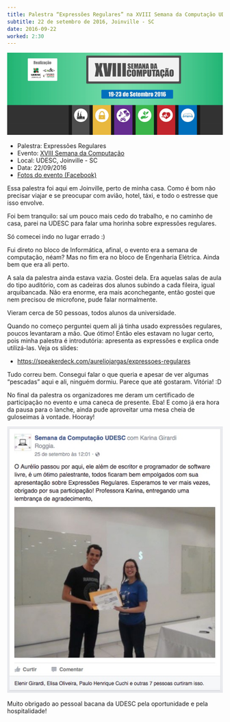 ```yaml
---
title: Palestra “Expressões Regulares” na XVIII Semana da Computação UDESC
subtitle: 22 de setembro de 2016, Joinville - SC
date: 2016-09-22
worked: 2:30
---
```


![](/curso/udesc/banner.png)

* Palestra: Expressões Regulares
* Evento: [XVIII Semana da Computação](http://www.semanadacomputacao.joinville.udesc.br)
* Local: UDESC, Joinville - SC
* Data: 22/09/2016
* [Fotos do evento (Facebook)](http://www.semanadacomputacao.joinville.udesc.br)

Essa palestra foi aqui em Joinville, perto de minha casa. Como é bom não precisar viajar e se preocupar com avião, hotel, táxi, e todo o estresse que isso envolve.

Foi bem tranquilo: saí um pouco mais cedo do trabalho, e no caminho de casa, parei na UDESC para falar uma horinha sobre expressões regulares.

Só comecei indo no lugar errado :)

Fui direto no bloco de Informática, afinal, o evento era a semana de computação, néam? Mas no fim era no bloco de Engenharia Elétrica. Ainda bem que era ali perto.

A sala da palestra ainda estava vazia. Gostei dela. Era aquelas salas de aula do tipo auditório, com as cadeiras dos alunos subindo a cada fileira, igual arquibancada. Não era enorme, era mais aconchegante, então gostei que nem precisou de microfone, pude falar normalmente.

Vieram cerca de 50 pessoas, todos alunos da universidade.

Quando no começo perguntei quem ali já tinha usado expressões regulares, poucos levantaram a mão. Que ótimo! Então eles estavam no lugar certo, pois minha palestra é introdutória: apresenta as expressões e explica onde utilizá-las. Veja os slides:

<script async class="speakerdeck-embed" data-id="007e31626e6f48efab0b39bc71b3e91a" data-ratio="1.33333333333333" src="//speakerdeck.com/assets/embed.js"></script>

* https://speakerdeck.com/aureliojargas/expressoes-regulares

Tudo correu bem. Consegui falar o que queria e apesar de ver algumas “pescadas” aqui e ali, ninguém dormiu. Parece que até gostaram. Vitória! :D

No final da palestra os organizadores me deram um certificado de participação no evento e uma caneca de presente. Eba! E como já era hora da pausa para o lanche, ainda pude aproveitar uma mesa cheia de guloseimas à vontade. Hooray!

![](/curso/udesc/facebook.jpg)

Muito obrigado ao pessoal bacana da UDESC pela oportunidade e pela hospitalidade!
